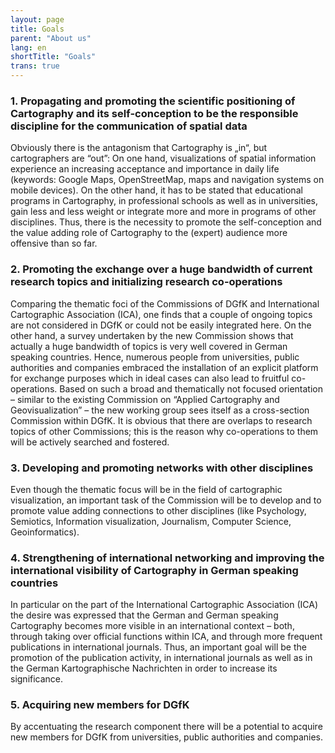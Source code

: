 ```yaml
---
layout: page
title: Goals
parent: "About us"
lang: en
shortTitle: "Goals"
trans: true
---
```


### 1. Propagating and promoting the scientific positioning of Cartography and its self-conception to be the responsible discipline for the communication of spatial data
Obviously there is the antagonism that Cartography is „in“, but cartographers are “out”: On one hand, visualizations of spatial information experience an increasing acceptance and importance in daily life (keywords: Google Maps, OpenStreetMap, maps and navigation systems on mobile devices). On the other hand, it has to be stated that educational programs in Cartography, in professional schools as well as in universities, gain less and less weight or integrate more and more in programs of other disciplines. Thus, there is the necessity to promote the self-conception and the value adding role of Cartography to the (expert) audience more offensive than so far. 
 
### 2. Promoting the exchange over a huge bandwidth of current research topics and initializing research co-operations
Comparing the thematic foci of the Commissions of DGfK and International Cartographic Association (ICA), one finds that a couple of ongoing topics are not considered in DGfK or could not be easily integrated here. On the other hand, a survey undertaken by the new Commission shows that actually a huge bandwidth of topics is very well covered in German speaking countries. Hence, numerous people from universities, public authorities and companies embraced the installation of an explicit platform for exchange purposes which in ideal cases can also lead to fruitful co-operations.
Based on such a broad and thematically not focused orientation – similar to the existing Commission on “Applied Cartography and Geovisualization” – the new working group sees itself as a cross-section Commission within DGfK. It is obvious that there are overlaps to research topics of other Commissions; this is the reason why co-operations to them will be actively searched and fostered.
 
### 3. Developing and promoting networks with other disciplines
Even though the thematic focus will be in the field of cartographic visualization, an important task of the Commission will be to develop and to promote value adding connections to other disciplines (like  Psychology, Semiotics, Information visualization, Journalism, Computer Science, Geoinformatics).
 
### 4. Strengthening of international networking and improving the international visibility of Cartography in German speaking countries
In particular on the part of the International Cartographic Association (ICA) the desire was expressed that the German and German speaking Cartography becomes more visible in an international context – both, through taking over official functions within ICA, and through more frequent publications in international journals. Thus, an important goal will be the promotion of the publication activity, in international journals as well as in the German Kartographische Nachrichten in order to increase its significance.
 
### 5. Acquiring new members for DGfK
By accentuating the research component there will be a potential to acquire new members for DGfK from universities, public authorities and companies. 